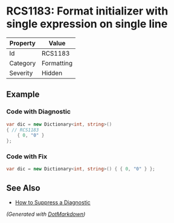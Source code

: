 # RCS1183: Format initializer with single expression on single line

| Property | Value      |
| -------- | ---------- |
| Id       | RCS1183    |
| Category | Formatting |
| Severity | Hidden     |

## Example

### Code with Diagnostic

```csharp
var dic = new Dictionary<int, string>()
{ // RCS1183
    { 0, "0" }
};
```

### Code with Fix

```csharp
var dic = new Dictionary<int, string>() { { 0, "0" } };
```

## See Also

* [How to Suppress a Diagnostic](../HowToConfigureAnalyzers.md#how-to-suppress-a-diagnostic)


*\(Generated with [DotMarkdown](http://github.com/JosefPihrt/DotMarkdown)\)*